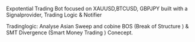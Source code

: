 Expotential Trading Bot 
focused on XAUUSD,BTCUSD, GBPJPY
built with a Signalprovider, Trading Logic & Notifier 


Tradinglogic: 
Analyse Asian Sweep and cobine 
BOS (Break of Structure ) & SMT Divergence (Smart Money Trading ) Conecept.
